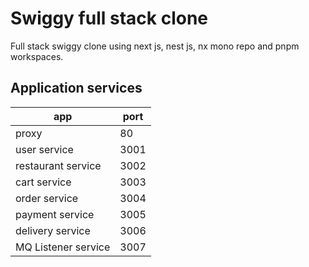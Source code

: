 # Swiggy full stack clone

Full stack swiggy clone using next js, nest js, nx mono repo and pnpm workspaces.

## Application services

| app    | port |
| -------- | ------- |
| proxy  |  80    |
| user service | 3001     |
| restaurant service | 3002     |
| cart service | 3003     |
| order service | 3004    |
| payment service | 3005   |
| delivery service | 3006    |
| MQ Listener service | 3007     |

